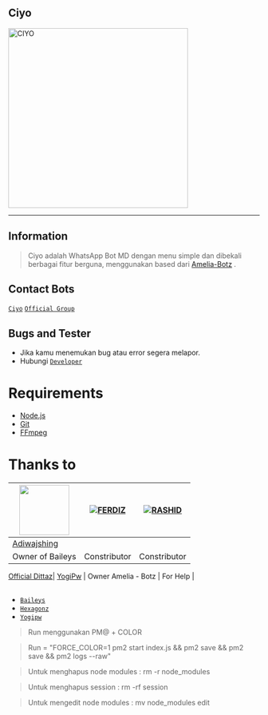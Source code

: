 ## Ciyo
<img src="https://telegra.ph/file/" alt="CIYO" width="360" />

---

## Information
> Ciyo adalah WhatsApp Bot MD dengan menu simple dan dibekali berbagai fitur berguna, menggunakan based dari [Amelia-Botz](http://youtube.com/officialdittaz) .

## Contact Bots
[`Ciyo`](https://wa.me/6281251767935)
[`Official Group`](https://chat.whatsapp.com/)

## Bugs and Tester
* Jika kamu menemukan bug atau error segera melapor.
* Hubungi [`Developer`](https://wa.me/6285254337661)

# Requirements
* [Node.js](https://nodejs.org/en/)
* [Git](https://git-scm.com/downloads)
* [FFmpeg](https://github.com/BtbN/FFmpeg-Builds/releases/download/autobuild-2020-12-08-13-03/ffmpeg-n4.3.1-26-gca55240b8c-win64-gpl-4.3.zip) 

# Thanks to
 <a href="https://github.com/hexagonz"><img src="https://https://github.com/hexagonz.png?size=100" width="100" height="100"></a> | [![FERDIZ](https://github.com/hexagonz.png?size=100)](https://github.com/hexagonz-afk) | [![RASHID](https://github.com/hexagonz.png?size=100)](https://github.com/hexagonz) 
---|---|---
[Adiwajshing](https://github.com/adiwajshing/Baileys)  | 
Owner of Baileys | Constributor | Constributor


[Official Dittaz](https://github.com/officialdittaz)| [YogiPw](https://github.com/yogipw) | 
Owner Amelia - Botz | For Help | 

##
* [`Baileys`](https://github.com/adiwajshing/Baileys)
* [`Hexagonz`](https://github.com/hexagonz)
* [`Yogipw`](https://github.com/yogipw)

> Run menggunakan PM@ + COLOR

> Run = "FORCE_COLOR=1 pm2 start index.js && pm2 save && pm2 save && pm2 logs --raw"

> Untuk menghapus node modules : rm -r node_modules

> Untuk menghapus session : rm -rf session

> Untuk mengedit node modules : mv node_modules edit